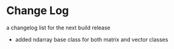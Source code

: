 # Change Log

a changelog list for the next build release

- added ndarray base class for both matrix and vector classes